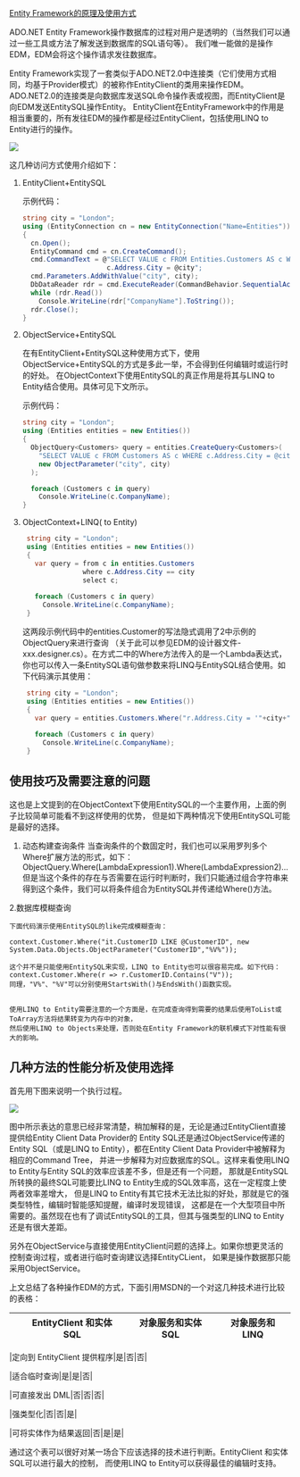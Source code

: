 ﻿[Entity Framework的原理及使用方式]()

ADO.NET Entity Framework操作数据库的过程对用户是透明的（当然我们可以通过一些工具或方法了解发送到数据库的SQL语句等）。
我们唯一能做的是操作EDM，EDM会将这个操作请求发往数据库。 

Entity Framework实现了一套类似于ADO.NET2.0中连接类（它们使用方式相同，均基于Provider模式）的被称作EntityClient的类用来操作EDM。
ADO.NET2.0的连接类是向数据库发送SQL命令操作表或视图，而EntityClient是向EDM发送EntitySQL操作Entity。
EntityClient在EntityFramework中的作用是相当重要的，所有发往EDM的操作都是经过EntityClient，包括使用LINQ to Entity进行的操作。 

![](http://images.cnblogs.com/cnblogs_com/lsxqw2004/060309_0406_EntityFram9.png)


这几种访问方式使用介绍如下：

1. EntityClient+EntitySQL 

    示例代码： 

    ```C#
    string city = "London";
    using (EntityConnection cn = new EntityConnection("Name=Entities"))
    {
      cn.Open();
      EntityCommand cmd = cn.CreateCommand();
      cmd.CommandText = @"SELECT VALUE c FROM Entities.Customers AS c WHERE 
                         c.Address.City = @city";
      cmd.Parameters.AddWithValue("city", city);
      DbDataReader rdr = cmd.ExecuteReader(CommandBehavior.SequentialAccess);
      while (rdr.Read())
        Console.WriteLine(rdr["CompanyName"].ToString());
      rdr.Close();
    }
    ```

2. ObjectService+EntitySQL 


    在有EntityClient+EntitySQL这种使用方式下，使用ObjectService+EntitySQL的方式是多此一举，不会得到任何编辑时或运行时的好处。
    在ObjectContext下使用EntitySQL的真正作用是将其与LINQ to Entity结合使用。具体可见下文所示。 

    示例代码： 

    ```C#
    string city = "London";
    using (Entities entities = new Entities()) 
    {
      ObjectQuery<Customers> query = entities.CreateQuery<Customers>(
        "SELECT VALUE c FROM Customers AS c WHERE c.Address.City = @city",
        new ObjectParameter("city", city)
      );

      foreach (Customers c in query)
        Console.WriteLine(c.CompanyName);
    }
    ```

 

3. ObjectContext+LINQ( to Entity) 

    ```C#
     string city = "London";
     using (Entities entities = new Entities()) 
     {
       var query = from c in entities.Customers
                   where c.Address.City == city
                   select c;
     
       foreach (Customers c in query)
         Console.WriteLine(c.CompanyName);
     }
    ```



    这两段示例代码中的entities.Customer的写法隐式调用了2中示例的ObjectQuery<Customers>来进行查询
    （关于此可以参见EDM的设计器文件-xxx.designer.cs）。在方式二中的Where方法传入的是一个Lambda表达式，
    你也可以传入一条EntitySQL语句做参数来将LINQ与EntitySQL结合使用。如下代码演示其使用： 

    ```C#
     string city = "London";
     using (Entities entities = new Entities()) 
     {
       var query = entities.Customers.Where("r.Address.City = '"+city+"'");
     
       foreach (Customers c in query)
         Console.WriteLine(c.CompanyName);
     }
    ```

 


## 使用技巧及需要注意的问题

这也是上文提到的在ObjectContext下使用EntitySQL的一个主要作用，上面的例子比较简单可能看不到这样使用的优势，
但是如下两种情况下使用EntitySQL可能是最好的选择。 

1. 动态构建查询条件
    当查询条件的个数固定时，我们也可以采用罗列多个Where扩展方法的形式，如下：  ObjectQuery.Where(LambdaExpression1).Where(LambdaExpression2)… 
    但是当这个条件的存在与否需要在运行时判断时，我们只能通过组合字符串来得到这个条件，我们可以将条件组合为EntitySQL并传递给Where()方法。 


2.数据库模糊查询 

    下面代码演示使用EntitySQL的like完成模糊查询：

    context.Customer.Where("it.CustomerID LIKE @CustomerID", new System.Data.Objects.ObjectParameter("CustomerID","%V%"));

    这个并不是只能使用EntitySQL来实现，LINQ to Entity也可以很容易完成。如下代码：  context.Customer.Where(r => r.CustomerID.Contains("V")); 
    同理，"V%"、"%V"可以分别使用StartsWith()与EndsWith()函数实现。 


    使用LINQ to Entity需要注意的一个方面是，在完成查询得到需要的结果后使用ToList或ToArray方法将结果转变为内存中的对象，
    然后使用LINQ to Objects来处理，否则处在Entity Framework的联机模式下对性能有很大的影响。 

 

## 几种方法的性能分析及使用选择 

首先用下图来说明一个执行过程。 

![](http://images.cnblogs.com/cnblogs_com/lsxqw2004/060309_0406_EntityFram11.png)

图中所示表达的意思已经非常清楚，稍加解释的是，无论是通过EntityClient直接提供给Entity Client Data Provider的
Entity SQL还是通过ObjectService传递的Entity SQL（或是LINQ to Entity），都在Entity Client Data Provider中被解释为相应的Command Tree，
并进一步解释为对应数据库的SQL。这样来看使用LINQ to Entity与Entity SQL的效率应该差不多，但是还有一个问题，
那就是EntitySQL所转换的最终SQL可能要比LINQ to Entity生成的SQL效率高，这在一定程度上使两者效率差增大，
但是LINQ to Entity有其它技术无法比拟的好处，那就是它的强类型特性，编辑时智能感知提醒，编译时发现错误，
这都是在一个大型项目中所需要的。虽然现在也有了调试EntitySQL的工具，但其与强类型的LINQ to Entity还是有很大差距。 


 另外在ObjectService与直接使用EntityClient问题的选择上。如果你想更灵活的控制查询过程，或者进行临时查询建议选择EntityCLient，
如果是操作数据那只能采用ObjectService。 

 

上文总结了各种操作EDM的方式，下面引用MSDN的一个对这几种技术进行比较的表格： 


| |EntityClient 和实体 SQL|对象服务和实体 SQL|对象服务和 LINQ|
|---|------|--------------------------------|--------------|

|定向到 EntityClient 提供程序|是|否|否|
 

|适合临时查询|是|是|否|
 

|可直接发出 DML|否|否|否|
 

|强类型化|否|否|是|
 

|可将实体作为结果返回|否|是|是|
 

通过这个表可以很好对某一场合下应该选择的技术进行判断。EntityClient 和实体 SQL可以进行最大的控制，
而使用LINQ to Entity可以获得最佳的编辑时支持。 

 

